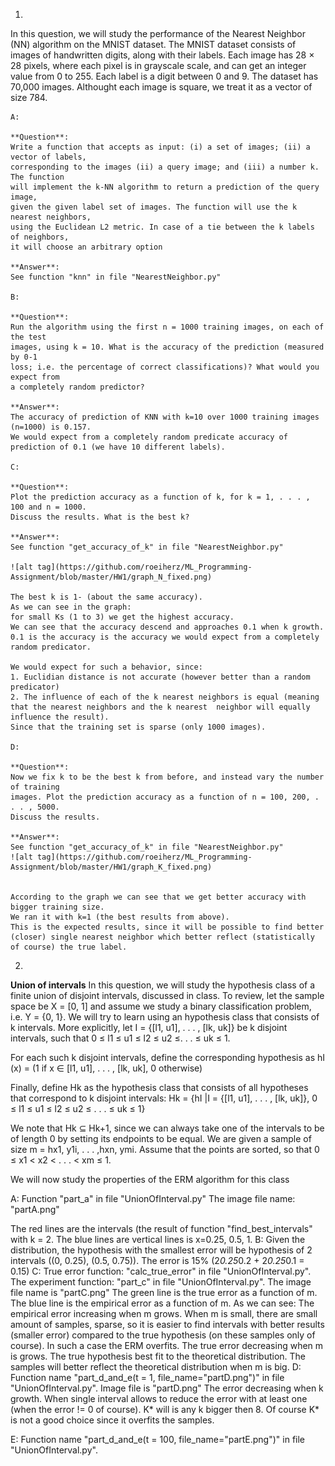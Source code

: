 1.  
In this question, we will study the performance of the Nearest
Neighbor (NN) algorithm on the MNIST dataset. The MNIST dataset consists of
images of handwritten digits, along with their labels. Each image has 28 × 28 pixels,
where each pixel is in grayscale scale, and can get an integer value from 0 to 255. Each
label is a digit between 0 and 9. The dataset has 70,000 images. Althought each image
is square, we treat it as a vector of size 784.

    A:
    
    **Question**:
    Write a function that accepts as input: (i) a set of images; (ii) a vector of labels,
    corresponding to the images (ii) a query image; and (iii) a number k. The function
    will implement the k-NN algorithm to return a prediction of the query image,
    given the given label set of images. The function will use the k nearest neighbors,
    using the Euclidean L2 metric. In case of a tie between the k labels of neighbors,
    it will choose an arbitrary option

    **Answer**:
    See function "knn" in file "NearestNeighbor.py"

    B:
    
    **Question**:
    Run the algorithm using the first n = 1000 training images, on each of the test
    images, using k = 10. What is the accuracy of the prediction (measured by 0-1
    loss; i.e. the percentage of correct classifications)? What would you expect from
    a completely random predictor?
    
    **Answer**:
    The accuracy of prediction of KNN with k=10 over 1000 training images (n=1000) is 0.157.
    We would expect from a completely random predicate accuracy of prediction of 0.1 (we have 10 different labels).

    C:
    
    **Question**:
    Plot the prediction accuracy as a function of k, for k = 1, . . . , 100 and n = 1000.
    Discuss the results. What is the best k?
    
    **Answer**:
    See function "get_accuracy_of_k" in file "NearestNeighbor.py"

    ![alt tag](https://github.com/roeiherz/ML_Programming-Assignment/blob/master/HW1/graph_N_fixed.png)

    The best k is 1- (about the same accuracy).
    As we can see in the graph:
    for small Ks (1 to 3) we get the highest accuracy. 
    We can see that the accuracy descend and approaches 0.1 when k growth.
    0.1 is the accuracy is the accuracy we would expect from a completely random predicator.
    
    We would expect for such a behavior, since:
    1. Euclidian distance is not accurate (however better than a random predicator)
    2. The influence of each of the k nearest neighbors is equal (meaning that the nearest neighbors and the k nearest  neighbor will equally influence the result).
    Since that the training set is sparse (only 1000 images).

    D:
    
    **Question**:
    Now we fix k to be the best k from before, and instead vary the number of training
    images. Plot the prediction accuracy as a function of n = 100, 200, . . . , 5000.
    Discuss the results.
    
    **Answer**:
    See function "get_accuracy_of_k" in file "NearestNeighbor.py"
    ![alt tag](https://github.com/roeiherz/ML_Programming-Assignment/blob/master/HW1/graph_K_fixed.png)


    According to the graph we can see that we get better accuracy with bigger training size. 
    We ran it with k=1 (the best results from above).
    This is the expected results, since it will be possible to find better (closer) single nearest neighbor which better reflect (statistically of course) the true label. 

2. 
**Union of intervals** 
In this question, we will study the hypothesis class of a finite
union of disjoint intervals, discussed in class. 
To review, let the sample space be
X = [0, 1] and assume we study a binary classification problem, i.e. Y = {0, 1}. 
We will try to learn using an hypothesis class that consists of k intervals. 
More explicitly, let I = {[l1, u1], . . . , [lk, uk]} be k disjoint intervals, 
such that 0 ≤ l1 ≤ u1 ≤ l2 ≤ u2 ≤. . . ≤ uk ≤ 1. 

For each such k disjoint intervals, define the corresponding hypothesis as
hI (x) = (1 if x ∈ [l1, u1], . . . , [lk, uk], 0 otherwise)

Finally, define Hk as the hypothesis class that consists of all hypotheses that correspond
to k disjoint intervals:
Hk = {hI |I = {[l1, u1], . . . , [lk, uk]}, 0 ≤ l1 ≤ u1 ≤ l2 ≤ u2 ≤ . . . ≤ uk ≤ 1}

We note that Hk ⊆ Hk+1, since we can always take one of the intervals to be of
length 0 by setting its endpoints to be equal. 
We are given a sample of size m = hx1, y1i, . . . ,hxn, ymi. 
Assume that the points are sorted, so that 0 ≤ x1 < x2 < . . . < xm ≤ 1.

We will now study the properties of the ERM algorithm for this class

A:
Function "part_a" in file "UnionOfInterval.py"
The image file name: "partA.png"

The red lines are the intervals (the result of function "find_best_intervals" with k = 2.
The blue lines are vertical lines is x=0.25, 0.5, 1.
B:
Given the distribution, the hypothesis with the smallest error will be hypothesis of 2 intervals ((0, 0.25), (0.5, 0.75)).
The error is 15% (2*0.25*0.2 + 2*0.25*0.1 = 0.15) 
C:
True error function: "calc_true_error" in file "UnionOfInterval.py".
The experiment function: "part_c" in file "UnionOfInterval.py".
The image file name is "partC.png"
The green line is the true error as a function of m.
The blue line is the empirical error as a function of m.
As we can see:
The empirical error increasing when m grows. When m is small, there are small amount of samples, sparse, so it is easier to find intervals with better results (smaller error) compared to the true hypothesis (on these samples only of course). In such a case the ERM overfits.
The true error decreasing when m is grows. The true hypothesis best fit to the theoretical distribution. The samples will better reflect the theoretical distribution when m is big. 
D:
Function name "part_d_and_e(t = 1, file_name="partD.png")" in file "UnionOfInterval.py".
Image file is "partD.png"
The error decreasing when k growth. When single interval allows to reduce the error with at least one (when the error != 0 of course).
K* will is any k bigger then 8. Of course K* is not a good choice since it overfits the samples.

E:
Function name "part_d_and_e(t = 100, file_name="partE.png")" in file "UnionOfInterval.py".
